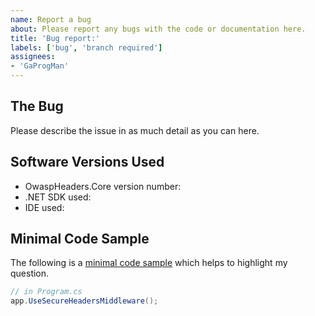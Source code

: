 ```yaml
---
name: Report a bug
about: Please report any bugs with the code or documentation here.
title: 'Bug report:'
labels: ['bug', 'branch required']
assignees: 
- 'GaProgMan'
---
```


## The Bug

Please describe the issue in as much detail as you can here.

## Software Versions Used

- OwaspHeaders.Core version number: 
- .NET SDK used: 
- IDE used: 

## Minimal Code Sample

The following is a [minimal code sample](https://gaprogman.github.io/OwaspHeaders.Core/Minimal-Code-Sample/) which helps to highlight my question.

```cs
// in Program.cs
app.UseSecureHeadersMiddleware();
```
